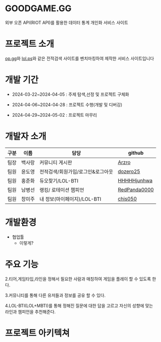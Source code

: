 # GOODGAME.GG

외부 오픈 API(RIOT API)를 활용한 데이터 통계 개인화 서비스 사이트

# 프로젝트 소개

[op.gg](https://OP.GG/)와 [lol.ps](https://lol.ps/)와 같은 전적검색 사이트를 벤치마킹하여 제작한 서비스 사이트입니다


# 개발 기간

 + 2024-03-22~2024-04-05 : 주제 탐색,선정 및 프로젝트 구체화

 + 2024-04-06~2024-04-28 : 프로젝트 수행(개발 및 디버깅)

 + 2024-04-29~2024-05-02 : 프로젝트 마무리 


# 개발자 소개

| 구분 | 이름  | 담당 | github |
|----|-----|----|--------|
| 팀장 | 백사랑 | 커뮤니티 게시판  | [Arzro](https://github.com/Arzro/)      |
| 팀원 | 윤도영 | 전적검색/회원가입/로그인&로그아웃  | [dozero25](https://github.com/dozero25/)      |
| 팀원 | 홍준화 | 듀오찾기/LOL-BTI  | [HHHHHjunhwa](https://github.com/HHHHHjunhwa/)      |
| 팀원 | 남병선 | 랭킹/ 로테이션 챔피언  | [RedPanda0000](https://github.com/RedPanda0000/)      |
| 팀원 | 창미주 | 내 정보(마이페이지)/LOL-BTI  | [chis050](https://github.com/chis050/)      |


# 개발환경

* 협업툴  
   * 이렇게?
               
 

# 주요 기능


2.티어,게임타입,라인을 정해서 필요한 사람과 매칭하여 게임을 플레이 할 수 있도록 한다. 

3.커뮤니티를 통해 다른 유저들과 정보를 공유 할 수 있다.

4.LOL-BTI(LOL+MBTI)를 통해 정해진 질문에 대한 답을 고르고 자신의 성향에 맞는 라인과 챔피언을 추천해준다.

# 프로젝트 아키텍쳐

